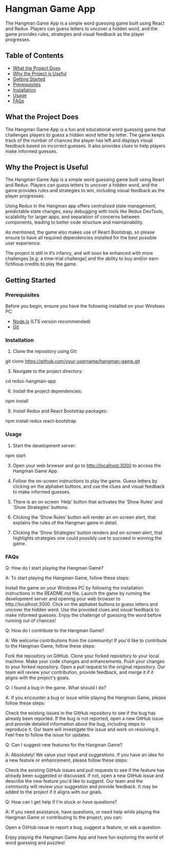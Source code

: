 # Hangman Game App

The Hangman Game App is a simple word guessing game built using React and Redux. Players can guess letters to uncover a hidden word, and the game provides rules, strategies and visual feedback as the player progresses.

## Table of Contents

- [What the Project Does](#what-the-project-does)
- [Why the Project is Useful](#why-the-project-is-useful)
- [Getting Started](#getting-started)
- [Prerequisites](#prerequisites)
- [Installation](#installation)
- [Usage](#usage)
- [FAQs](#faqs)


## What the Project Does

The Hangman Game App is a fun and educational word guessing game that challenges players to guess a hidden word letter by letter. The game keeps track of the number of chances the player has left and displays visual feedback based on incorrect guesses. It also provides clues to help players make informed guesses.

## Why the Project is Useful

The Hangman Game App is a simple word guessing game built using React and Redux. Players can guess letters to uncover a hidden word, and the game provides rules and strategies to win, including visual feedback as the player progresses.

Using Redux in the Hangman app offers centralized state management, predictable state changes, easy debugging with tools like Redux DevTools, scalability for larger apps, and separation of concerns between components, leading to better code structure and maintainability.

As mentioned, the game also makes use of React Bootstrap, so please ensure to have all required dependencies installed for the best possible user experience.

The project is still in it’s infancy, and will soon be enhanced with more challenges [e.g: a time-trial challenge] and the ability to buy and/or earn fictitious credits to play the game.

## Getting Started

### Prerequisites

Before you begin, ensure you have the following installed on your Windows PC:

- [Node.js](https://nodejs.org/) (LTS version recommended)
- [Git](https://git-scm.com/)

### Installation

1. Clone the repository using Git:

  git clone https://github.com/your-username/hangman-game.git

3. Navigate to the project directory:
  
  cd redux-hangman-app

6. Install the project dependencies:

  npm install

9. Install Redux and React Bootstrap packages:

  npm install redux react-bootstrap

### Usage

1. Start the development server:
   
  npm start

3. Open your web browser and go to [http://localhost:3000](http://localhost:3000) to access the Hangman Game App.

4. Follow the on-screen instructions to play the game. Guess letters by clicking on the alphabet buttons, and use the clues and visual feedback to make informed guesses.

5. There is an on screen ‘Help’ button that activates the ‘Show Rules’ and ‘Show Strategies’ buttons.

6. Clicking the ‘Show Rules’ button will render an on-screen alert, that explains the rules of the Hangman game in detail.

7. Clicking the ‘Show Strategies’ button renders and on-screen alert, that highlights strategies one could possibly use to succeed in winning the game.

### FAQs

Q: How do I start playing the Hangman Game?

A: To start playing the Hangman Game, follow these steps:

Install the game on your Windows PC by following the installation instructions in the README.md file.
Launch the game by running the development server and opening your web browser to http://localhost:3000.
Click on the alphabet buttons to guess letters and uncover the hidden word.
Use the provided clues and visual feedback to make informed guesses.
Enjoy the challenge of guessing the word before running out of chances!

Q: How do I contribute to the Hangman Game?

A: We welcome contributions from the community! If you'd like to contribute to the Hangman Game, follow these steps:

Fork the repository on GitHub.
Clone your forked repository to your local machine.
Make your code changes and enhancements.
Push your changes to your forked repository.
Open a pull request to the original repository.
Our team will review your contribution, provide feedback, and merge it if it aligns with the project's goals.

Q: I found a bug in the game. What should I do?

A: If you encounter a bug or issue while playing the Hangman Game, please follow these steps:

Check the existing issues in the GitHub repository to see if the bug has already been reported.
If the bug is not reported, open a new GitHub issue and provide detailed information about the bug, including steps to reproduce it.
Our team will investigate the issue and work on resolving it. Feel free to follow the issue for updates.

Q: Can I suggest new features for the Hangman Game?

A: Absolutely! We value your input and suggestions. If you have an idea for a new feature or enhancement, please follow these steps:

Check the existing GitHub issues and pull requests to see if the feature has already been suggested or discussed.
If not, open a new GitHub issue and describe the new feature you'd like to suggest.
Our team and the community will review your suggestion and provide feedback. It may be added to the project if it aligns with our goals.

Q: How can I get help if I'm stuck or have questions?

A: If you need assistance, have questions, or need help while playing the Hangman Game or contributing to the project, you can:

Open a GitHub issue to report a bug, suggest a feature, or ask a question.

Enjoy playing the Hangman Game App and have fun exploring the world of word guessing and puzzles!
